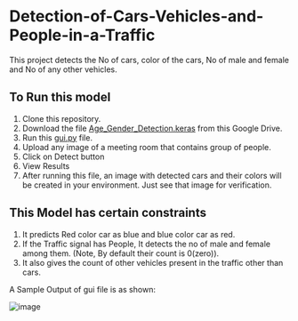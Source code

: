 # Detection-of-Cars-Vehicles-and-People-in-a-Traffic
This project detects the No of cars, color of the cars, No of male and female and No of any other vehicles.

## To Run this model
1. Clone this repository.
2. Download the file [Age_Gender_Detection.keras](https://drive.google.com/file/d/1Relr0YTmSFWCbx_KHPCXtv_P4aspTaKD/view?usp=sharing) from this Google Drive.
3. Run this [gui.py](https://github.com/Me20b077/Detection-of-Cars-Vehicles-and-People-in-a-Traffic/blob/main/gui.py) file.
4. Upload any image of a meeting room that contains group of people.
5. Click on Detect button
6. View Results
7. After running this file, an image with detected cars and their colors will be created in your environment. Just see that image for verification.


## This Model has certain constraints
1. It predicts Red color car as blue and blue color car as red.
2. If the Traffic signal has People, It detects the no of male and female among them. (Note, By default their count is 0(zero)).
3. It also gives the count of other vehicles present in the traffic other than cars.


A Sample Output of gui file is as shown:

![image](https://github.com/user-attachments/assets/afb0e34c-46af-40ef-b43f-c6edee2604b5)

